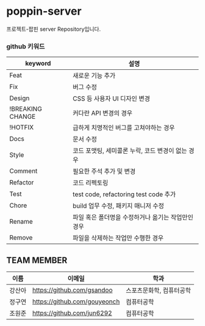 # poppin-server
프로젝트-팝핀 server Repository입니다. 


### github 키워드

|keyword|설명|
|----|---|
|Feat|새로운 기능 추가|
|Fix|버그 수정|
|Design|CSS 등 사용자 UI 디자인 변경|
|!BREAKING CHANGE|커다란 API 변경의 경우|
|!HOTFIX|급하게 치명적인 버그를 고쳐야하는 경우|
|Docs|문서 수정|
|Style|코드 포맷팅, 세미콜론 누락, 코드 변경이 없는 경우|
|Comment|필요한 주석 추가 및 변경|
|Refactor|코드 리펙토링|
|Test|test code, refactoring test code 추가|
|Chore|build 업무 수정, 패키지 매니저 수정|
|Rename|파일 혹은 폴더명을 수정하거나 옮기는 작업만인 경우|
|Remove|파일을 삭제하는 작업만 수행한 경우|


## TEAM MEMBER
|이름|이메일|학과|
|----|---|---|
|강산아|https://github.com/gsandoo|스포츠문화학, 컴퓨터공학|
|정구연|https://github.com/gouyeonch|컴퓨터공학|
|조원준|https://github.com/jun6292|컴퓨터공학|
